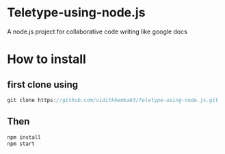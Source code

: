 # Teletype-using-node.js
A node.js project for collaborative code writing like google docs

# How to install

## first clone using 
```javascript
git clone https://github.com/viditkhemka63/Teletype-using-node.js.git 
```

## Then
```javascript
npm install 
npm start
```
